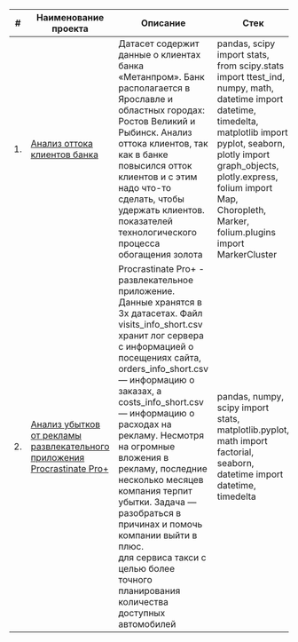 
| #    | Наименование проекта                | Описание                                                     | Стек                                                         |
| ---- | ------------------------------------------------------------ | ------------------------------------------------------------ | ------------------------------------------------------------ |
| 1.   | [Анализ оттока клиентов банка](https://github.com/aq2003/Portfolio/tree/main/Gold%20Recovery) | Датасет содержит данные о клиентах банка «Метанпром». Банк располагается в Ярославле и областных городах: Ростов Великий и Рыбинск. Анализ оттока клиентов, так как в банке повысился отток клиентов и с этим надо что-то сделать, чтобы удержать клиентов. <br/>показателей технологического процесса <br/>обогащения золота | pandas, scipy import stats, from scipy.stats import ttest_ind, numpy, math, datetime import datetime, timedelta, matplotlib import pyplot, seaborn, plotly import graph_objects, plotly.express, folium import Map, Choropleth, Marker, folium.plugins import MarkerCluster      |
| 2.   | [Анализ убытков от рекламы развлекательного приложения Procrastinate Pro+](https://github.com/aq2003/Portfolio/tree/main/Taxi%20Service) | Procrastinate Pro+ - развлекательное приложение. Данные хранятся в 3х датасетах. Файл visits_info_short.csv хранит лог сервера с информацией о посещениях сайта, orders_info_short.csv — информацию о заказах, а costs_info_short.csv — информацию о расходах на рекламу. Несмотря на огромные вложения в рекламу, последние несколько месяцев компания терпит убытки. Задача — разобраться в причинах и помочь компании выйти в плюс. <br/>для сервиса такси с целью более точного планирования количества доступных <br/>автомобилей | pandas, numpy, scipy import stats, matplotlib.pyplot, math import factorial, seaborn, datetime import datetime, timedelta|
